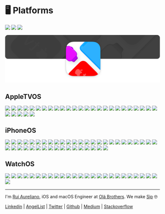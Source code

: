 # 🖥 Platforms

[![](https://img.shields.io/badge/MIT-License-0f73b4.svg)](./LICENSE.md) [![](https://img.shields.io/badge/swift-5.3-0f73b4.svg)](https://swift.org/blog/swift-5-3-released/) [![](https://img.shields.io/badge/docs-1.0-0f73b4.svg)](./DOCS.md)

![](./assets/header/header.png)

## AppleTVOS

[![](https://img.shields.io/badge/AppleTV%20OS-16.0-0f73b4.svg)](./platforms/AppleTVOS/16.0) 
[![](https://img.shields.io/badge/AppleTV%20OS-15.4-0f73b4.svg)](./platforms/AppleTVOS/15.4) 
[![](https://img.shields.io/badge/AppleTV%20OS-15.2-0f73b4.svg)](./platforms/AppleTVOS/15.2) 
[![](https://img.shields.io/badge/AppleTV%20OS-15.0-0f73b4.svg)](./platforms/AppleTVOS/15.0) 
[![](https://img.shields.io/badge/AppleTV%20OS-14.5-0f73b4.svg)](./platforms/AppleTVOS/14.5) 
[![](https://img.shields.io/badge/AppleTV%20OS-14.4-0f73b4.svg)](./platforms/AppleTVOS/14.4) 
[![](https://img.shields.io/badge/AppleTV%20OS-14.3-0f73b4.svg)](./platforms/AppleTVOS/14.3) 
[![](https://img.shields.io/badge/AppleTV%20OS-14.2-0f73b4.svg)](./platforms/AppleTVOS/14.2)
[![](https://img.shields.io/badge/AppleTV%20OS-14.1-0f73b4.svg)](./platforms/AppleTVOS/14.1)
[![](https://img.shields.io/badge/AppleTV%20OS-14.0-0f73b4.svg)](./platforms/AppleTVOS/14.0) 
[![](https://img.shields.io/badge/AppleTV%20OS-13.4-0f73b4.svg)](./platforms/AppleTVOS/13.4) 
[![](https://img.shields.io/badge/AppleTV%20OS-13.3-0f73b4.svg)](./platforms/AppleTVOS/13.3) 
[![](https://img.shields.io/badge/AppleTV%20OS-13.2-0f73b4.svg)](./platforms/AppleTVOS/13.2) 
[![](https://img.shields.io/badge/AppleTV%20OS-13.0-0f73b4.svg)](./platforms/AppleTVOS/13.0) 
[![](https://img.shields.io/badge/AppleTV%20OS-12.4-0f73b4.svg)](./platforms/AppleTVOS/12.4) 
[![](https://img.shields.io/badge/AppleTV%20OS-12.3-0f73b4.svg)](./platforms/AppleTVOS/12.3) 
[![](https://img.shields.io/badge/AppleTV%20OS-12.2-0f73b4.svg)](./platforms/AppleTVOS/12.2) 
[![](https://img.shields.io/badge/AppleTV%20OS-12.1-0f73b4.svg)](./platforms/AppleTVOS/12.1) 
[![](https://img.shields.io/badge/AppleTV%20OS-12.0-0f73b4.svg)](./platforms/AppleTVOS/12.0)
[![](https://img.shields.io/badge/AppleTV%20OS-11.4-0f73b4.svg)](./platforms/AppleTVOS/11.4) 
[![](https://img.shields.io/badge/AppleTV%20OS-11.3-0f73b4.svg)](./platforms/AppleTVOS/11.3) 
[![](https://img.shields.io/badge/AppleTV%20OS-11.2-0f73b4.svg)](./platforms/AppleTVOS/11.2)
[![](https://img.shields.io/badge/AppleTV%20OS-11.1-0f73b4.svg)](./platforms/AppleTVOS/11.1) 
[![](https://img.shields.io/badge/AppleTV%20OS-11.0-0f73b4.svg)](./platforms/AppleTVOS/11.0) 
[![](https://img.shields.io/badge/AppleTV%20OS-10.2-0f73b4.svg)](./platforms/AppleTVOS/10.2) 
[![](https://img.shields.io/badge/AppleTV%20OS-10.1-0f73b4.svg)](./platforms/AppleTVOS/10.1)
[![](https://img.shields.io/badge/AppleTV%20OS-10.0-0f73b4.svg)](./platforms/AppleTVOS/10.0)
[![](https://img.shields.io/badge/AppleTV%20OS-9.2-0f73b4.svg)](./platforms/AppleTVOS/9.2) 
[![](https://img.shields.io/badge/AppleTV%20OS-9.1-0f73b4.svg)](./platforms/AppleTVOS/9.1) 
[![](https://img.shields.io/badge/AppleTV%20OS-9.0-0f73b4.svg)](./platforms/AppleTVOS/9.0) 

## iPhoneOS

[![](https://img.shields.io/badge/iPhone%20OS-16.0-0f73b4.svg)](./platforms/iPhoneOS/16.0)
[![](https://img.shields.io/badge/iPhone%20OS-15.5-0f73b4.svg)](./platforms/iPhoneOS/15.5)
[![](https://img.shields.io/badge/iPhone%20OS-15.4-0f73b4.svg)](./platforms/iPhoneOS/15.4)
[![](https://img.shields.io/badge/iPhone%20OS-15.2-0f73b4.svg)](./platforms/iPhoneOS/15.2)
[![](https://img.shields.io/badge/iPhone%20OS-15.0-0f73b4.svg)](./platforms/iPhoneOS/15.0)
[![](https://img.shields.io/badge/iPhone%20OS-14.5-0f73b4.svg)](./platforms/iPhoneOS/14.5)
[![](https://img.shields.io/badge/iPhone%20OS-14.4-0f73b4.svg)](./platforms/iPhoneOS/14.4)
[![](https://img.shields.io/badge/iPhone%20OS-14.3-0f73b4.svg)](./platforms/iPhoneOS/14.3)
[![](https://img.shields.io/badge/iPhone%20OS-14.2-0f73b4.svg)](./platforms/iPhoneOS/14.2)
[![](https://img.shields.io/badge/iPhone%20OS-14.1-0f73b4.svg)](./platforms/iPhoneOS/14.1)
[![](https://img.shields.io/badge/iPhone%20OS-14.0-0f73b4.svg)](./platforms/iPhoneOS/14.0)
[![](https://img.shields.io/badge/iPhone%20OS-13.7-0f73b4.svg)](./platforms/iPhoneOS/13.7) 
[![](https://img.shields.io/badge/iPhone%20OS-13.6-0f73b4.svg)](./platforms/iPhoneOS/13.6)
[![](https://img.shields.io/badge/iPhone%20OS-13.5-0f73b4.svg)](./platforms/iPhoneOS/13.5)
[![](https://img.shields.io/badge/iPhone%20OS-13.4-0f73b4.svg)](./platforms/iPhoneOS/13.4)
[![](https://img.shields.io/badge/iPhone%20OS-13.3-0f73b4.svg)](./platforms/iPhoneOS/13.3)
[![](https://img.shields.io/badge/iPhone%20OS-13.2-0f73b4.svg)](./platforms/iPhoneOS/13.2) 
[![](https://img.shields.io/badge/iPhone%20OS-13.1-0f73b4.svg)](./platforms/iPhoneOS/13.1) 
[![](https://img.shields.io/badge/iPhone%20OS-13.0-0f73b4.svg)](./platforms/iPhoneOS/13.0) 
[![](https://img.shields.io/badge/iPhone%20OS-12.4-0f73b4.svg)](./platforms/iPhoneOS/12.4)
[![](https://img.shields.io/badge/iPhone%20OS-12.3-0f73b4.svg)](./platforms/iPhoneOS/12.3)
[![](https://img.shields.io/badge/iPhone%20OS-12.2-0f73b4.svg)](./platforms/iPhoneOS/12.2)
[![](https://img.shields.io/badge/iPhone%20OS-12.1-0f73b4.svg)](./platforms/iPhoneOS/12.1) 
[![](https://img.shields.io/badge/iPhone%20OS-12.0-0f73b4.svg)](./platforms/iPhoneOS/12.0)
[![](https://img.shields.io/badge/iPhone%20OS-11.4-0f73b4.svg)](./platforms/iPhoneOS/11.4) 
[![](https://img.shields.io/badge/iPhone%20OS-11.3-0f73b4.svg)](./platforms/iPhoneOS/11.3) 
[![](https://img.shields.io/badge/iPhone%20OS-11.2-0f73b4.svg)](./platforms/iPhoneOS/11.2) 
[![](https://img.shields.io/badge/iPhone%20OS-11.1-0f73b4.svg)](./platforms/iPhoneOS/11.1) 
[![](https://img.shields.io/badge/iPhone%20OS-11.0-0f73b4.svg)](./platforms/iPhoneOS/11.0) 
[![](https://img.shields.io/badge/iPhone%20OS-10.3-0f73b4.svg)](./platforms/iPhoneOS/10.3)
[![](https://img.shields.io/badge/iPhone%20OS-10.2-0f73b4.svg)](./platforms/iPhoneOS/10.2)
[![](https://img.shields.io/badge/iPhone%20OS-10.1-0f73b4.svg)](./platforms/iPhoneOS/10.1)
[![](https://img.shields.io/badge/iPhone%20OS-10.0-0f73b4.svg)](./platforms/iPhoneOS/10.0) 
[![](https://img.shields.io/badge/iPhone%20OS-9.3-0f73b4.svg)](./platforms/iPhoneOS/9.3) 
[![](https://img.shields.io/badge/iPhone%20OS-9.2-0f73b4.svg)](./platforms/iPhoneOS/9.2) 
[![](https://img.shields.io/badge/iPhone%20OS-9.1-0f73b4.svg)](./platforms/iPhoneOS/9.1) 
[![](https://img.shields.io/badge/iPhone%20OS-9.0-0f73b4.svg)](./platforms/iPhoneOS/9.0)
[![](https://img.shields.io/badge/iPhone%20OS-8.4-0f73b4.svg)](./platforms/iPhoneOS/8.4) 
[![](https://img.shields.io/badge/iPhone%20OS-8.3-0f73b4.svg)](./platforms/iPhoneOS/8.3) 
[![](https://img.shields.io/badge/iPhone%20OS-8.2-0f73b4.svg)](./platforms/iPhoneOS/8.2)
[![](https://img.shields.io/badge/iPhone%20OS-8.1-0f73b4.svg)](./platforms/iPhoneOS/8.1) 
[![](https://img.shields.io/badge/iPhone%20OS-8.0-0f73b4.svg)](./platforms/iPhoneOS/8.0) 

## WatchOS

[![](https://img.shields.io/badge/Watch%20OS-9.0-0f73b4.svg)](./platforms/WatchOS/9.0)
[![](https://img.shields.io/badge/Watch%20OS-8.5-0f73b4.svg)](./platforms/WatchOS/8.5)
[![](https://img.shields.io/badge/Watch%20OS-8.3-0f73b4.svg)](./platforms/WatchOS/8.3)
[![](https://img.shields.io/badge/Watch%20OS-8.0-0f73b4.svg)](./platforms/WatchOS/8.0)
[![](https://img.shields.io/badge/Watch%20OS-7.4-0f73b4.svg)](./platforms/WatchOS/7.4)
[![](https://img.shields.io/badge/Watch%20OS-7.3-0f73b4.svg)](./platforms/WatchOS/7.3)
[![](https://img.shields.io/badge/Watch%20OS-7.2-0f73b4.svg)](./platforms/WatchOS/7.2)
[![](https://img.shields.io/badge/Watch%20OS-7.1-0f73b4.svg)](./platforms/WatchOS/7.1) 
[![](https://img.shields.io/badge/Watch%20OS-7.0-0f73b4.svg)](./platforms/WatchOS/7.0)
[![](https://img.shields.io/badge/Watch%20OS-6.2-0f73b4.svg)](./platforms/WatchOS/6.2) 
[![](https://img.shields.io/badge/Watch%20OS-6.1-0f73b4.svg)](./platforms/WatchOS/6.1) 
[![](https://img.shields.io/badge/Watch%20OS-6.0-0f73b4.svg)](./platforms/WatchOS/6.0)
[![](https://img.shields.io/badge/Watch%20OS-5.3-0f73b4.svg)](./platforms/WatchOS/5.3) 
[![](https://img.shields.io/badge/Watch%20OS-5.2-0f73b4.svg)](./platforms/WatchOS/5.2) 
[![](https://img.shields.io/badge/Watch%20OS-5.1-0f73b4.svg)](./platforms/WatchOS/5.1) 
[![](https://img.shields.io/badge/Watch%20OS-5.0-0f73b4.svg)](./platforms/WatchOS/5.0) 
[![](https://img.shields.io/badge/Watch%20OS-4.3-0f73b4.svg)](./platforms/WatchOS/4.3) 
[![](https://img.shields.io/badge/Watch%20OS-4.2-0f73b4.svg)](./platforms/WatchOS/4.2) 
[![](https://img.shields.io/badge/Watch%20OS-4.1-0f73b4.svg)](./platforms/WatchOS/4.1) 
[![](https://img.shields.io/badge/Watch%20OS-4.0-0f73b4.svg)](./platforms/WatchOS/4.0)
[![](https://img.shields.io/badge/Watch%20OS-3.2-0f73b4.svg)](./platforms/WatchOS/3.2) 
[![](https://img.shields.io/badge/Watch%20OS-3.1-0f73b4.svg)](./platforms/WatchOS/3.1)
[![](https://img.shields.io/badge/Watch%20OS-3.0-0f73b4.svg)](./platforms/WatchOS/3.0) 
[![](https://img.shields.io/badge/Watch%20OS-2.2-0f73b4.svg)](./platforms/WatchOS/2.2) 
[![](https://img.shields.io/badge/Watch%20OS-2.1-0f73b4.svg)](./platforms/WatchOS/2.1)
[![](https://img.shields.io/badge/Watch%20OS-2.0-0f73b4.svg)](./platforms/WatchOS/2.0) 

---

I'm [Rui Aureliano](http://ruiaureliano.com), iOS and macOS Engineer at [Olá Brothers](https://theolabrothers.com). We make [Sip](https://sipapp.io) 🤓

[Linkedin](https://www.linkedin.com/in/ruiaureliano) | [AngelList](https://angel.co/ruiaureliano) | [Twitter](https://twitter.com/ruiaureliano) | [Github](https://github.com/ruiaureliano) | [Medium](https://medium.com/@ruiaureliano) | [Stackoverflow](https://stackoverflow.com/users/881095/ruiaureliano)
